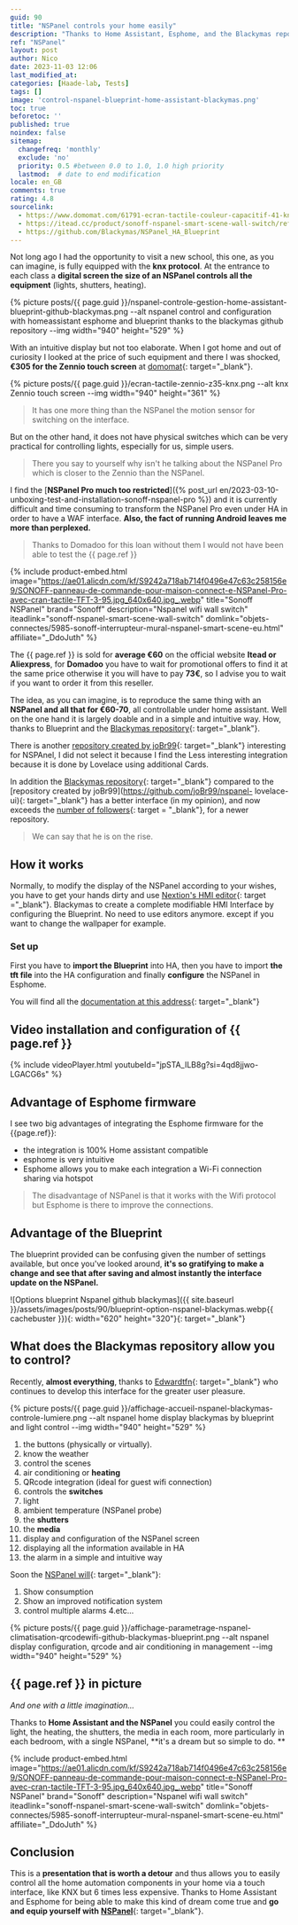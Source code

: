 ```yaml
---
guid: 90
title: "NSPanel controls your home easily"
description: "Thanks to Home Assistant, Esphome, and the Blackymas repository, you can easily configure and control the Sonoff NSPanel at a lower cost. Makes every room intuitive and eliminates remote controls."
ref: "NSPanel"
layout: post
author: Nico
date: 2023-11-03 12:06
last_modified_at: 
categories: [Haade-lab, Tests]
tags: []
image: 'control-nspanel-blueprint-home-assistant-blackymas.png'
toc: true
beforetoc: ''
published: true
noindex: false
sitemap:
  changefreq: 'monthly'
  exclude: 'no'
  priority: 0.5 #between 0.0 to 1.0, 1.0 high priority
  lastmod:  # date to end modification
locale: en_GB
comments: true
rating: 4.8 
sourcelink:
  - https://www.domomat.com/61791-ecran-tactile-couleur-capacitif-41-knx-zennio-zviz40a-anthracite-zennio-zviz40a.html?gclid=Cj0KCQjwtJKqBhCaARIsAN_yS_mEVUwHizDLA_kXxlf58Zk8PHiNM5nSBS2ysSF5w1TpziFhP8NkSwEaAt5yEALw_wcB
  - https://itead.cc/product/sonoff-nspanel-smart-scene-wall-switch/ref/122/
  - https://github.com/Blackymas/NSPanel_HA_Blueprint
---
```


Not long ago I had the opportunity to visit a new school, this one, as you can imagine, is fully equipped with the **knx protocol**. At the entrance to each class a **digital screen the size of an NSPanel controls all the equipment** (lights, shutters, heating).

{% picture posts/{{ page.guid }}/nspanel-controle-gestion-home-assistant-blueprint-github-blackymas.png --alt nspanel control and configuration with homeassistant esphome and blueprint thanks to the blackymas github repository --img width="940" height="529" %}

With an intuitive display but not too elaborate. When I got home and out of curiosity I looked at the price of such equipment and there I was shocked, **€305 for the Zennio touch screen** at [domomat](https://www.domomat.com/61791-ecran-tactile-couleur-capacitif-41-knx-zennio-zviz40a-anthracite-zennio-zviz40a.html?gclid=Cj0KCQjwtJKqBhCaARIsAN_yS_mysoxT-9LObWx5DgIv0aWkKWDYBfmzagr4HXdLGoKIgpc10omSnYIaAot4EALw_wcB){: target="_blank"}. 

{% picture posts/{{ page.guid }}/ecran-tactile-zennio-z35-knx.png --alt knx Zennio touch screen --img width="940" height="361" %}

> It has one more thing than the NSPanel the motion sensor for switching on the interface.

But on the other hand, it does not have physical switches which can be very practical for controlling lights, especially for us, simple users.

> There you say to yourself why isn't he talking about the NSPanel Pro which is closer to the Zennio than the NSPanel.

I find the [**NSPanel Pro much too restricted**]({% post_url en/2023-03-10-unboxing-test-and-installation-sonoff-nspanel-pro %}) and it is currently difficult and time consuming to transform the NSPanel Pro even under HA in order to have a WAF interface. **Also, the fact of running Android leaves me more than perplexed.**

> Thanks to Domadoo for this loan without them I would not have been able to test the {{ page.ref }}

{% include product-embed.html image="https://ae01.alicdn.com/kf/S9242a718ab714f0496e47c63c258156e9/SONOFF-panneau-de-commande-pour-maison-connect-e-NSPanel-Pro-avec-cran-tactile-TFT-3-95.jpg_640x640.jpg_.webp" title="Sonoff NSPanel" brand="Sonoff" description="Nspanel wifi wall switch" iteadlink="sonoff-nspanel-smart-scene-wall-switch" domlink="objets-connectes/5985-sonoff-interrupteur-mural-nspanel-smart-scene-eu.html" affiliate="_DdoJuth" %}

The {{ page.ref }} is sold for **average €60** on the official website **Itead or Aliexpress**, for **Domadoo** you have to wait for promotional offers to find it at the same price otherwise it you will have to pay **73€**, so I advise you to wait if you want to order it from this reseller.

The idea, as you can imagine, is to reproduce the same thing with an **NSPanel and all that for €60-70**, all controllable under home assistant. Well on the one hand it is largely doable and in a simple and intuitive way. How, thanks to Blueprint and the [Blackymas repository](https://github.com/Blackymas/NSPanel_HA_Blueprint){: target="_blank"}.

There is another [repository created by joBr99](https://github.com/joBr99/nspanel-lovelace-ui){: target="_blank"} interesting for NSPAnel, I did not select it because I find the Less interesting integration because it is done by Lovelace using additional Cards.

In addition the [Blackymas repository](https://github.com/Blackymas/NSPanel_HA_Blueprint){: target="_blank"} compared to the [repository created by joBr99](https://github.com/joBr99/nspanel- lovelace-ui){: target="_blank"} has a better interface (in my opinion), and now exceeds the [number of followers](https://github.com/Blackymas/NSPanel_HA_Blueprint/stargazers){: target = "_blank"}, for a newer repository.
> We can say that he is on the rise.

## How it works

Normally, to modify the display of the NSPanel according to your wishes, you have to get your hands dirty and use [Nextion's HMI editor](https://nextion.tech/nextion-editor/#_section2){: target ="_blank"}. Blackymas to create a complete modifiable HMI Interface by configuring the Blueprint. No need to use editors anymore. except if you want to change the wallpaper for example.

### Set up

First you have to **import the Blueprint** into HA, then you have to import **the tft file** into the HA configuration and finally **configure** the NSPanel in Esphome.

You will find all the [documentation at this address](https://github.com/Blackymas/NSPanel_HA_Blueprint/wiki/(EN)-First-Steps---Installation-and-Setup){: target="_blank"}

## Video installation and configuration of {{ page.ref }}

{% include videoPlayer.html youtubeId="jpSTA_ILB8g?si=4qd8jjwo-LGACG6s" %}

## Advantage of Esphome firmware

I see two big advantages of integrating the Esphome firmware for the {{page.ref}}:
- the integration is 100% Home assistant compatible
- esphome is very intuitive
- Esphome allows you to make each integration a Wi-Fi connection sharing via hotspot

> The disadvantage of NSPanel is that it works with the Wifi protocol but Esphome is there to improve the connections.

## Advantage of the Blueprint

The blueprint provided can be confusing given the number of settings available, but once you've looked around, **it's so gratifying to make a change and see that after saving and almost instantly the interface update on the NSPanel.**

![Options blueprint Nspanel github blackymas]({{ site.baseurl }}/assets/images/posts/90/blueprint-option-nspanel-blackymas.webp{{ cachebuster }}){: width="620" height="320"}{: target="_blank"}

## What does the Blackymas repository allow you to control?

Recently, **almost everything**, thanks to [Edwardtfn](https://github.com/Blackymas/NSPanel_HA_Blueprint/commits?author=edwardtfn){: target="_blank"} who continues to develop this interface for the greater user pleasure.

{% picture posts/{{ page.guid }}/affichage-accueil-nspanel-blackymas-controle-lumiere.png --alt nspanel home display blackymas by blueprint and light control --img width="940" height="529" %}

1. the buttons (physically or virtually).
2. know the weather
3. control the scenes
4. air conditioning or **heating**
5. QRcode integration (ideal for guest wifi connection)
6. controls the **switches**
7. light
8. ambient temperature (NSPanel probe)
9. the **shutters**
10. the **media**
11. display and configuration of the NSPanel screen
12. displaying all the information available in HA
13. the alarm in a simple and intuitive way

Soon the [NSPanel will](https://github.com/Blackymas/NSPanel_HA_Blueprint/issues?q=is%3Aopen+is%3Aissue+label%3Aroadmap){: target="_blank"}:

1. Show consumption
2. Show an improved notification system
3. control multiple alarms
4.etc...

{% picture posts/{{ page.guid }}/affichage-parametrage-nspanel-climatisation-qrcodewifi-github-blackymas-blueprint.png --alt nspanel display configuration, qrcode and air conditioning in management --img width="940" height="529" %}

## {{ page.ref }} in picture

*And one with a little imagination...*

Thanks to **Home Assistant and the NSPanel** you could easily control the light, the heating, the shutters, the media in each room, more particularly in each bedroom, with a single NSPanel, **it's a dream but so simple to do. **

{% include product-embed.html image="https://ae01.alicdn.com/kf/S9242a718ab714f0496e47c63c258156e9/SONOFF-panneau-de-commande-pour-maison-connect-e-NSPanel-Pro-avec-cran-tactile-TFT-3-95.jpg_640x640.jpg_.webp" title="Sonoff NSPanel" brand="Sonoff" description="Nspanel wifi wall switch" iteadlink="sonoff-nspanel-smart-scene-wall-switch" domlink="objets-connectes/5985-sonoff-interrupteur-mural-nspanel-smart-scene-eu.html" affiliate="_DdoJuth" %}

## Conclusion

This is a **presentation that is worth a detour** and thus allows you to easily control all the home automation components in your home via a touch interface, like KNX but 6 times less expensive. Thanks to Home Assistant and Esphome for being able to make this kind of dream come true and **go and equip yourself with** [**NSPanel**](https://www.domadoo.fr/fr/objets-connectes/5985-sonoff-interrupteur-mural-nspanel-smart-scene-eu.html?domid=39){: target="_blank"}.